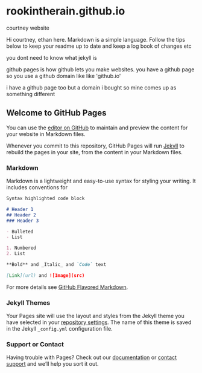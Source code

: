 # rookintherain.github.io
courtney website 

Hi courtney, ethan here. Markdown is a simple language. Follow the tips below to keep your readme up to date and keep a log book of changes etc

you dont need to know what jekyll is

github pages is how github lets you make websites. you have a github page so you use a github domain like like 'github.io'

i have a github page too but a domain i bought so mine comes up as something different

## Welcome to GitHub Pages

You can use the [editor on GitHub](https://github.com/EthanRennick/Website/edit/main/README.md) to maintain and preview the content for your website in Markdown files.

Whenever you commit to this repository, GitHub Pages will run [Jekyll](https://jekyllrb.com/) to rebuild the pages in your site, from the content in your Markdown files.

### Markdown

Markdown is a lightweight and easy-to-use syntax for styling your writing. It includes conventions for

```markdown
Syntax highlighted code block

# Header 1
## Header 2
### Header 3

- Bulleted
- List

1. Numbered
2. List

**Bold** and _Italic_ and `Code` text

[Link](url) and ![Image](src)
```

For more details see [GitHub Flavored Markdown](https://guides.github.com/features/mastering-markdown/).

### Jekyll Themes

Your Pages site will use the layout and styles from the Jekyll theme you have selected in your [repository settings](https://github.com/EthanRennick/Website/settings). The name of this theme is saved in the Jekyll `_config.yml` configuration file.

### Support or Contact

Having trouble with Pages? Check out our [documentation](https://docs.github.com/categories/github-pages-basics/) or [contact support](https://github.com/contact) and we’ll help you sort it out.
